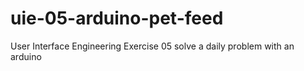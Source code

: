 # uie-05-arduino-pet-feed
User Interface Engineering Exercise 05 solve a daily problem with an arduino
